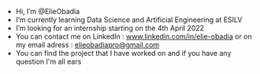 -  Hi, I’m @ElieObadia
-  I’m currently learning Data Science and Artificial Engineering at ESILV
-  I’m looking for an internship starting on the 4th April 2022
-  You can contact me on LinkedIn : www.linkedin.com/in/elie-obadia
   or on my email adress : elieobadiapro@gmail.com
-  You can find the project that I have worked on and if you have any question I'm all ears
<!---
ElieObadia/ElieObadia is a ✨ special ✨ repository because its `README.md` (this file) appears on your GitHub profile.
You can click the Preview link to take a look at your changes.
--->
